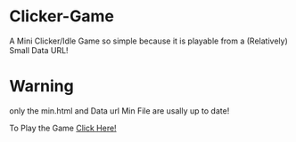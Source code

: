 # Clicker-Game
A Mini Clicker/Idle Game so simple because it is playable from a (Relatively) Small Data URL!

# Warning
only the min.html and Data url Min File are usally up to date!

To Play the Game [Click Here!](https://techgeekunited.github.io/Clicker-Game/min.html)
